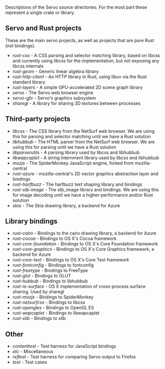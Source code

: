 Descriptions of the Servo source directories. For the most part these represent a single
crate or library.

## Servo and Rust projects

These are the main servo projects, as well as projects that are pure Rust (not bindings).

* _rust-css_ - A CSS parsing and selector matching library, based on libcss and currently
    using libcss for the implementation, but not exposing any libcss internals
* _rust-geom_ - Generic linear algebra library
* _rust-http-client_ - An HTTP library in Rust, using libuv via the Rust standard library
* _rust-layers_ - A simple GPU-accelerated 2D scene graph library
* _servo_ - The Servo web browser engine
* _servo-gfx_ - Servo's graphics subsystem
* _sharegl_ - A library for sharing 3D textures between processes

## Third-party projects

* _libcss_ - The CSS library from the NetSurf web browser. We are using this for parsing
    and selector matching until we have a Rust solution
* _libhubbub_ - The HTML parser from the NetSurf web browser. We are using this for parsing
    until we have a Rust solution
* _libparserutils_ - A parsing library used by libcss and libhubbub
* _libwapcaplet_ - A string internment library used by libcss and libhubbub
* _mozjs_ - The SpiderMonkey JavaScript engine, forked from mozilla-central
* _rust-azure_ - mozilla-central's 2D vector graphics abstraction layer and bindings
* _rust-harfbuzz_ - The harfbuzz text shaping library and bindings
* _rust-stb-image_ - The stb_image library and bindings. We are using this for image decoding
    until we have a higher-performance and/or Rust solution
* _skia_ - The Skia drawing library, a backend for Azure

## Library bindings

* _rust-cairo_ - Bindings to the cairo drawing library, a backend for Azure
* _rust-cocoa_ - Bindings to OS X's Cocoa framework
* _rust-core-foundation_ - Bindings to OS X's Core Foundation framework
* _rust-core-graphics_ - Bindings to OS X's Core Graphics framework, a backend for Azure
* _rust-core-text_ - Bindings to OS X's Core Text framework
* _rust-fontconfig_ - Bindings to fontconfig
* _rust-freetype_ - Bindings to FreeType
* _rust-glut_ - Bindings to GLUT
* _rust-hubbub_ - Bindings to libhubbub
* _rust-io-surface_ - OS X implementation of cross-process surface sharing. Used by sharegl
* _rust-mozjs_ - Bindings to SpiderMonkey
* _rust-netsurfcss_ - Bindings to libcss
* _rust-opengles_ - Bindings to OpenGL ES
* _rust-wapcaplet_ - Bindings to libwapcaplet
* _rust-xlib_ - Bindings to xlib

## Other

* _contenttest_ - Test harness for JavaScript bindings
* _etc_ - Miscellaneous
* _reftest_ - Test harness for comparing Servo output to Firefox
* _test_ - Test cases
